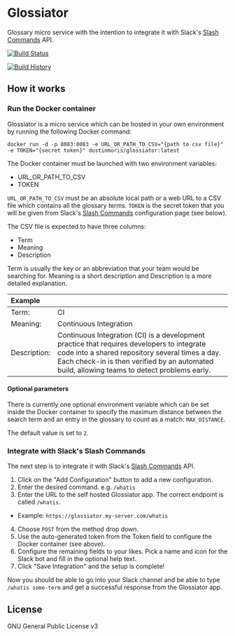 # Glossiator
Glossary micro service with the intention to integrate it with Slack's [Slash Commands](https://api.slack.com/slash-commands) API.

[![Build Status](https://travis-ci.org/dustinmoris/Glossiator.svg)](https://travis-ci.org/dustinmoris/Glossiator)

[![Build History](https://buildstats.info/travisci/chart/dustinmoris/Glossiator)](https://travis-ci.org/dustinmoris/Glossiator/builds)

## How it works

### Run the Docker container

Glossiator is a micro service which can be hosted in your own environment by running the following Docker command:

```
docker run -d -p 8083:8083 -e URL_OR_PATH_TO_CSV="{path to csv file}" -e TOKEN="{secret token}" dustinmoris/glossiator:latest
```

The Docker container must be launched with two environment variables:

- URL_OR_PATH_TO_CSV
- TOKEN

`URL_OR_PATH_TO_CSV` must be an absolute local path or a web URL to a CSV file which contains all the glossary terms. `TOKEN` is the secret token that you will be given from Slack's [Slash Commands](https://api.slack.com/slash-commands) configuration page (see below).

The CSV file is expected to have three columns:

- Term
- Meaning
- Description

Term is usually the key or an abbreviation that your team would be searching for. Meaning is a short description and Description is a more detailed explanation.

| Example | |
| :--- | :--- |
| Term: | CI |
| Meaning: | Continuous Integration |
| Description: | Continuous Integration (CI) is a development practice that requires developers to integrate code into a shared repository several times a day. Each check-in is then verified by an automated build, allowing teams to detect problems early. |

#### Optional parameters

There is currently one optional environment variable which can be set inside the Docker container to specify the maximum distance between the search term and an entry in the glossary to count as a match: `MAX_DISTANCE`.

The default value is set to `2`.

### Integrate with Slack's Slash Commands

The next step is to integrate it with Slack's [Slash Commands](https://api.slack.com/slash-commands) API.

1. Click on the "Add Configuration" button to add a new configuration.
2. Enter the desired command. e.g. `/whatis`
3. Enter the URL to the self hosted Glossiator app. The correct endpoint is called `/whatis`.
  - Example: `https://glossiator.my-server.com/whatis`
4. Choose `POST` from the method drop down.
5. Use the auto-generated token from the Token field to configure the Docker container (see above).
6. Configure the remaining fields to your likes. Pick a name and icon for the Slack bot and fill in the optional help text.
7. Click "Save Integration" and the setup is complete!

Now you should be able to go into your Slack channel and be able to type `/whatis some-term` and get a successful response from the Glossiator app.

## License

GNU General Public License v3